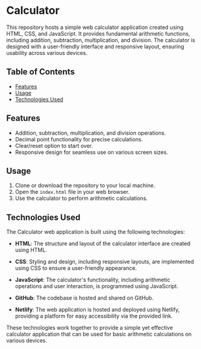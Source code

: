 # Calculator

This repository hosts a simple web calculator application created using HTML, CSS, and JavaScript. It provides fundamental arithmetic functions, including addition, subtraction, multiplication, and division. The calculator is designed with a user-friendly interface and responsive layout, ensuring usability across various devices.

## Table of Contents 
- [Features](#features)
- [Usage](#usage)
- [Technologies Used](#technologies-used)

## Features

- Addition, subtraction, multiplication, and division operations.
- Decimal point functionality for precise calculations.
- Clear/reset option to start over.
- Responsive design for seamless use on various screen sizes.

## Usage

1. Clone or download the repository to your local machine.
2. Open the `index.html` file in your web browser.
3. Use the calculator to perform arithmetic calculations.

## Technologies Used

The Calculator web application is built using the following technologies:

- **HTML**: The structure and layout of the calculator interface are created using HTML.

- **CSS**: Styling and design, including responsive layouts, are implemented using CSS to ensure a user-friendly appearance.

- **JavaScript**: The calculator's functionality, including arithmetic operations and user interaction, is programmed using JavaScript.

- **GitHub**: The codebase is hosted and shared on GitHub.

- **Netlify**: The web application is hosted and deployed using Netlify, providing a platform for easy accessibility via the provided link.

These technologies work together to provide a simple yet effective calculator application that can be used for basic arithmetic calculations on various devices.

